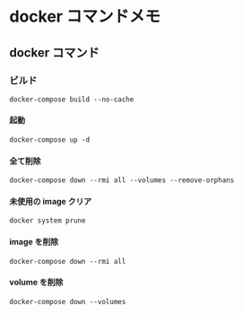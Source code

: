 # docker コマンドメモ

## docker コマンド

### ビルド

```
docker-compose build --no-cache
```

#### 起動

```
docker-compose up -d
```

#### 全て削除

```
docker-compose down --rmi all --volumes --remove-orphans
```

#### 未使用の image クリア

```
docker system prune
```

#### image を削除

```
docker-compose down --rmi all
```

#### volume を削除

```
docker-compose down --volumes
```
